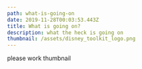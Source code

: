 ```yaml
---
path: what-is-going-on
date: 2019-11-28T00:03:53.443Z
title: What is going on?
description: what the heck is going on
thumbnail: /assets/disney_toolkit_logo.png
---
```

please work thumbnail
